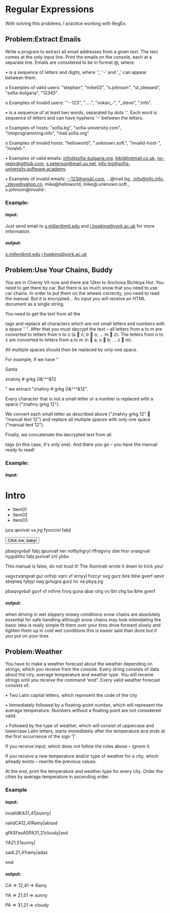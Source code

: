 
# Regular Expressions

With solving this problems, I practice working with RegEx.

## Problem:Extract Emails
Write a program to extract all email addresses from a given text. The text comes at the only input line. Print the emails on the console, each at a separate line. Emails are considered to be in format <user>@<host>, where: 

•	<user> is a sequence of letters and digits, where '.', '-' and '_' can appear between them.

o	Examples of valid users: "stephan", "mike03", "s.johnson", "st_steward", "sofia-bulgaria", "12345".

o	Examples of invalid users: ''--123", ".....", "vokan_-", "_steve", ".info". 

•	<host> is a sequence of at least two words, separated by dots '.'. Each word is sequence of letters and can have hyphens '-' between the letters.

o	Examples of hosts: "sofia.bg", "sofia-university.com", "intoprogramming.info", "mail.sofia.org". 

o	Examples of invalid hosts: "helloworld", ".unknown.soft.", "invalid-host-", "invalid-". 

•	Examples of valid emails: info@sofia-bulgaria.org, kiki@hotmail.co.uk, no-reply@github.com, s.peterson@mail.uu.net, info-bg@sofia-university.software.academy. 

•	Examples of invalid emails: --123@gmail.com, …@mail.bg, .info@info.info, _steve@yahoo.cn, mike@helloworld, mike@.unknown.soft., s.johnson@invalid-.

### Example:
#### input:
Just send email to s.miller@mit.edu and j.hopking@york.ac.uk for more information.
#### output:
s.miller@mit.edu
j.hopking@york.ac.uk

## Problem:Use Your Chains, Buddy
You are in Cherny Vit now and there are 12km to Anchova Bichkiya Hut.
 You need to get there by car. But there is so much snow that you need to use car chains. In order to put them on the wheels correctly, you need to read the manual. But it is encrypted…
As input you will receive an HTML document as a single string. 

You need to get the text from all the <p> tags and replace all characters which are not small letters and numbers with a space " ". After that you must decrypt the text – all letters from a to m are converted to letters from n to z (a  n; b  o; … m  z). The letters from n to z are converted to letters from a to m (n  a; o  b; … z  m).

 All multiple spaces should then be replaced by only one space.

For example, if we have "<div>Santa</div><p>znahny # grkg ()&^^^&12</p>" we extract "znahny # grkg ()&^^^&12".

 Every character that is not a small letter or a number is replaced with a space ("znahny grkg       12"). 
 
 
We convert each small letter as described above ("znahny grkg       12"  "manual text       12") and replace all multiple spaces with only one space ("manual text 12").

 Finally, we concatenate the decrypted text from all <p></p> tags (in this case, it's only one). And there you go – you have the manual ready to read!
### Example:
#### input:
<html><head><title></title></head><body><h1>Intro</h1><ul><li>Item01</li><li>Item02</li><li>Item03</li></ul><p>jura qevivat va jrg fyvccrel fabjl</p><div><button>Click me, baby!</button></div><p> pbaqvgvbaf fabj  qpunvaf ner nofbyhgryl rffragvny sbe fnsr unaqyvat nygubhtu fabj punvaf znl ybbx </p><span>This manual is false, do not trust it! The illuminati wrote it down to trick you!</span><p>vagvzvqngvat gur onfvp vqrn vf ernyyl fvzcyr svg gurz bire lbhe gverf qevir sbejneq fybjyl naq gvtugra gurz hc va pbyq jrg</p><p> pbaqvgvbaf guvf vf rnfvre fnvq guna qbar ohg vs lbh chg ba lbhe gverf</p></body>

#### output:
when driving in wet slippery snowy conditions snow chains are absolutely essential for safe handling although snow chains may look intimidating the basic idea is really simple fit them over your tires drive forward slowly and tighten them up in cold wet conditions this is easier said than done but if you put on your tires

## Problem:Weather

You have to make a weather forecast about the weather depending on strings, which you receive from the console. Every string consists of data about the city, average temperature and weather type. You will receive strings until you receive the command “end”. 
Every valid weather forecast consists of:


•	Two Latin capital letters, which represent the code of the city

•	Immediately followed by a floating-point number, which will represent the average temperature. Numbers without a floating point are not considered valid.

•	Followed by the type of weather, which will consist of uppercase and lowercase Latin letters, starts immediately after the temperature and ends at the first occurrence of the sign ‘|’

If you receive input, which does not follow the rules above – ignore it.

If you receive a new temperature and/or type of weather for a city, which already exists – rewrite the previous values.

At the end, print the temperature and weather type for every city. Order the cities by average temperature in ascending order.

### Example

#### input:
invalidKA31,41|sunny|

validCA12,41Rainy|absad

gfASFasASPA31,21cloudy|asd

YA21,51sunny|

sadL21,41rainy|adas

end


#### output:

CA => 12,41 => Rainy

YA => 21,51 => sunny

PA => 31,21 => cloudy
